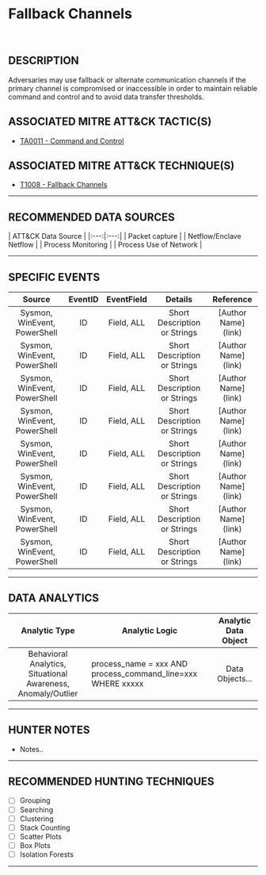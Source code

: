 # Fallback Channels

<BR>

## DESCRIPTION
Adversaries may use fallback or alternate communication channels if the primary channel is compromised or inaccessible in order to maintain reliable command and control and to avoid data transfer thresholds.
## ASSOCIATED MITRE ATT&CK TACTIC(S)
- [TA0011 - Command and Control](https://attack.mitre.org/tactics/TA0011/)

## ASSOCIATED MITRE ATT&CK TECHNIQUE(S)
- [T1008 - Fallback Channels](https://attack.mitre.org/techniques/T1008/)

---

## RECOMMENDED DATA SOURCES

| ATT&CK Data Source |
|:---:|:---:|
| Packet capture |
| Netflow/Enclave Netflow |
| Process Monitoring |
| Process Use of Network | 

---

## SPECIFIC EVENTS

| Source | EventID | EventField | Details | Reference | 
|:---:|:---:|:---:|:---:|:---:|
| Sysmon, WinEvent, PowerShell | ID | Field, ALL | Short Description or Strings | \[Author Name\](link) |
| Sysmon, WinEvent, PowerShell | ID | Field, ALL | Short Description or Strings | \[Author Name\](link) |
| Sysmon, WinEvent, PowerShell | ID | Field, ALL | Short Description or Strings | \[Author Name\](link) |
| Sysmon, WinEvent, PowerShell | ID | Field, ALL | Short Description or Strings | \[Author Name\](link) |
| Sysmon, WinEvent, PowerShell | ID | Field, ALL | Short Description or Strings | \[Author Name\](link) |
| Sysmon, WinEvent, PowerShell | ID | Field, ALL | Short Description or Strings | \[Author Name\](link) |
| Sysmon, WinEvent, PowerShell | ID | Field, ALL | Short Description or Strings | \[Author Name\](link) |
| Sysmon, WinEvent, PowerShell | ID | Field, ALL | Short Description or Strings | \[Author Name\](link) |

---

## DATA ANALYTICS

| Analytic Type | Analytic Logic | Analytic Data Object |
|:---:|---|:---:|
| Behavioral Analytics, Situational Awareness, Anomaly/Outlier |  process_name = xxx AND process_command_line=xxx WHERE xxxxx  | Data Objects... |

---

## HUNTER NOTES
* Notes..

---

## RECOMMENDED HUNTING TECHNIQUES

- [ ] Grouping
- [ ] Searching
- [ ] Clustering
- [ ] Stack Counting
- [ ] Scatter Plots
- [ ] Box Plots
- [ ] Isolation Forests

---
